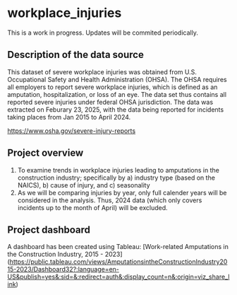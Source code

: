 # workplace_injuries
This is a work in progress. Updates will be commited periodically.

## Description of the data source
This dataset of severe workplace injuries was obtained from U.S. Occupational Safety and Health Administration (OHSA). The OHSA requires all employers to report severe workplace injuries, which is defined as an amputation, hospitalization, or loss of an eye. The data set thus contains all reported severe injuries under federal OHSA jurisdiction. 
The data was extracted on Feburary 23, 2025, with the data being reported for incidents taking places from Jan 2015 to April 2024. 

https://www.osha.gov/severe-injury-reports

## Project overview
1. To examine trends in workplace injuries leading to amputations in the construction industry; specifically by a) industry type (based on the NAICS), b) cause of injury, and c) seasonality
2. As we will be comparing injuries by year, only full calender years will be considered in the analysis. Thus, 2024 data (which only covers incidents up to the month of April) will be excluded.

## Project dashboard
A dashboard has been created using Tableau: [Work-related Amputations in the Construction Industry, 2015 - 2023] (https://public.tableau.com/views/AmputationsintheConstructionIndustry2015-2023/Dashboard32?:language=en-US&publish=yes&:sid=&:redirect=auth&:display_count=n&:origin=viz_share_link)
